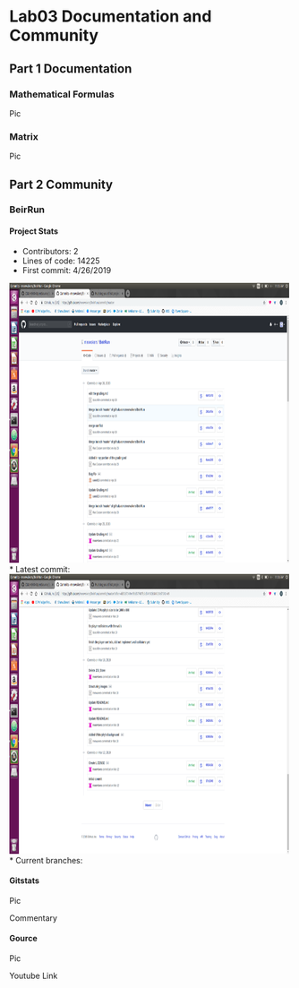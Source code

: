 # Lab03 Documentation and Community

## Part 1 Documentation

### Mathematical Formulas

Pic

### Matrix

Pic

## Part 2 Community

### BeirRun

#### Project Stats

* Contributors: 2
* Lines of code: 14225
* First commit: 4/26/2019
<img src="newest.png" width = "500" height = "500">
* Latest commit: 
<img src="First.png" width = "500" height = "500">
* Current branches: 

#### Gitstats

Pic 

Commentary

#### Gource

Pic

Youtube Link
